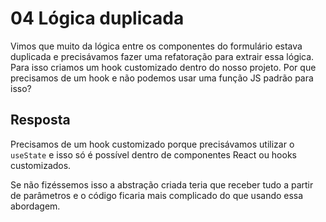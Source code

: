 
# 04 Lógica duplicada

Vimos que muito da lógica entre os componentes do formulário estava duplicada e precisávamos fazer uma refatoração para extrair essa lógica. Para isso criamos um hook customizado dentro do nosso projeto. Por que precisamos de um hook e não podemos usar uma função JS padrão para isso?


## Resposta

Precisamos de um hook customizado porque precisávamos utilizar o `useState` e isso só é possível dentro de componentes React ou hooks customizados.

 Se não fizéssemos isso a abstração criada teria que receber tudo a partir de parâmetros e o código ficaria mais complicado do que usando essa abordagem.